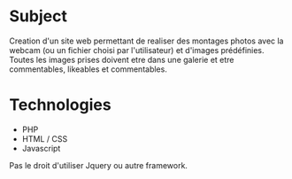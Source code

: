 # Subject

Creation d'un site web permettant de realiser des montages photos avec la webcam (ou un fichier choisi par l'utilisateur) et d'images prédéfinies.
Toutes les images prises doivent etre dans une galerie et etre commentables, likeables et commentables.

# Technologies

- PHP
- HTML / CSS
- Javascript

Pas le droit d'utiliser Jquery ou autre framework.
